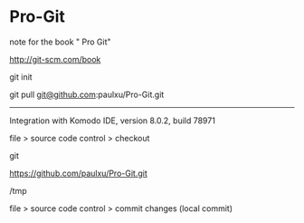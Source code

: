 Pro-Git
=======

note for the book " Pro Git"

http://git-scm.com/book

git init  

git pull git@github.com:paulxu/Pro-Git.git

-----
Integration with Komodo IDE, version 8.0.2, build 78971

file > source code control > checkout

git

https://github.com/paulxu/Pro-Git.git

/tmp

file > source code control > commit changes (local commit)


